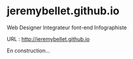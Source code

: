 # jeremybellet.github.io
Web Designer Integrateur font-end Infographiste 

URL : http://jeremybellet.github.io

En construction...